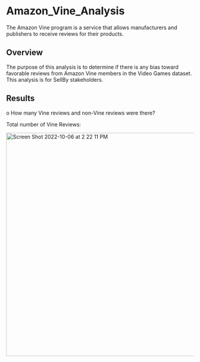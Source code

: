 # Amazon_Vine_Analysis
The Amazon Vine program is a service that allows manufacturers and publishers to receive reviews for their products.

## Overview
The purpose of this analysis is to determine if there is any bias toward favorable reviews from  Amazon Vine members in the Video Games dataset. This analysis is for SellBy stakeholders.

## Results
o How many Vine reviews and non-Vine reviews were there?

Total number of Vine Reviews:

<img width="599" alt="Screen Shot 2022-10-06 at 2 22 11 PM" src="https://user-images.githubusercontent.com/107584891/194411035-7428a328-5c27-4b19-9a38-9c4e85aea9d5.png">






